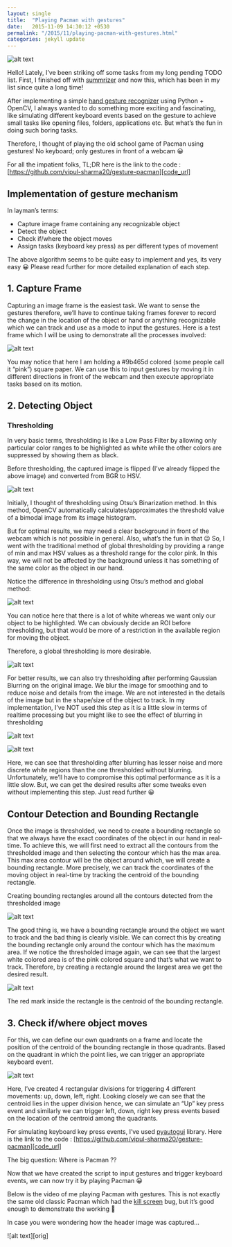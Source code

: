 ```yaml
---
layout: single
title:  "Playing Pacman with gestures"
date:   2015-11-09 14:30:12 +0530
permalink: "/2015/11/playing-pacman-with-gestures.html"
categories: jekyll update
---
```


![alt text][hi]

Hello! Lately, I’ve been striking off some tasks from my long pending TODO list. First, I finished off with [summrizer][summrizer] and now this, which has been in my list since quite a long time!

After implementing a simple [hand gesture recognizer][hand_gesture] using Python + OpenCV, I always wanted to do something more exciting and fascinating, like simulating different keyboard events based on the gesture to achieve small tasks like opening files, folders, applications etc. But what’s the fun in doing such boring tasks.

Therefore, I thought of playing the old school game of Pacman using gestures! No keyboard; only gestures in front of a webcam 😀


For all the impatient folks, TL;DR here is the link to the code : [https://github.com/vipul-sharma20/gesture-pacman][code_url]

## Implementation of gesture mechanism
In layman’s terms:
* Capture image frame containing any recognizable object
* Detect the object
* Check if/where the object moves
* Assign tasks (keyboard key press) as per different types of movement

The above algorithm seems to be quite easy to implement and yes, its very easy 😀 Please read further for more detailed explanation of each step.

## 1. Capture Frame

Capturing an image frame is the easiest task. We want to sense the gestures therefore, we’ll have to continue taking frames forever to record the change in the location of the object or hand or anything recognizable which we can track and use as a mode to input the gestures.
Here is a test frame which I will be using to demonstrate all the processes involved:

![alt text][orig1]

You may notice that here I am holding a #9b465d colored (some people call it “pink”) square paper. We can use this to input gestures by moving it in different directions in front of the webcam and then execute appropriate tasks based on its motion.

## 2. Detecting Object

### Thresholding

In very basic terms, thresholding is like a Low Pass Filter by allowing only particular color ranges to be highlighted as white while the other colors are suppressed by showing them as black.

Before thresholding, the captured image is flipped (I’ve already flipped the above image) and converted from BGR to HSV.

![alt text][hsv]

Initially, I thought of thresholding using Otsu’s Binarization method. In this method, OpenCV automatically calculates/approximates the threshold value of a bimodal image from its image histogram.

But for optimal results, we may need a clear background in front of the webcam which is not possible in general. Also, what’s the fun in that 😉 So, I went with the traditional method of global thresholding by providing a range of min and max HSV values as a threshold range for the color pink. In this way, we will not be affected by the background unless it has something of the same color as the object in our hand.

Notice the difference in thresholding using Otsu’s method and global method:

![alt text][otsu]

You can notice here that there is a lot of white whereas we want only our object to be highlighted. We can obviously decide an ROI before thresholding, but that would be more of a restriction in the available region for moving the object.

Therefore, a global thresholding is more desirable.

![alt text][threshed1]

For better results, we can also try thresholding after performing Gaussian Blurring on the original image. We blur the image for smoothing and to reduce noise and details from the image. We are not interested in the details of the image but in the shape/size of the object to track. In my implementation, I’ve NOT used this step as it is a little slow in terms of realtime processing but you might like to see the effect of blurring in thresholding

![alt text][gauss_blur]

![alt text][gauss_thresh]

Here, we can see that thresholding after blurring has lesser noise and more discrete white regions than the one thresholded without blurring. Unfortunately, we’ll have to compromise this optimal performance as it is a little slow. But, we can get the desired results after some tweaks even without implementing this step. Just read further 😀

## Contour Detection and Bounding Rectangle

Once the image is thresholded, we need to create a bounding rectangle so that we always have the exact coordinates of the object in our hand in real-time. To achieve this, we will first need to extract all the contours from the thresholded image and then selecting the contour which has the max area. This max area contour will be the object around which, we will create a bounding rectangle. More precisely, we can track the coordinates of the moving object in real-time by tracking the centroid of the bounding rectangle.

Creating bounding rectangles around all the contours detected from the thresholded image

![alt text][rect_all]

The good thing is, we have a bounding rectangle around the object we want to track and the bad thing is clearly visible. We can correct this by creating the bounding rectangle only around the contour which has the maximum area. If we notice the thresholded image again, we can see that the largest white colored area is of the pink colored square and that’s what we want to track. Therefore, by creating a rectangle around the largest area we get the desired result.

![alt text][rect]

The red mark inside the rectangle is the centroid of the bounding rectangle.

## 3. Check if/where object moves

For this, we can define our own quadrants on a frame and locate the position of the centroid of the bounding rectangle in those quadrants. Based on the quadrant in which the point lies, we can trigger an appropriate keyboard event.

![alt text][guides]

Here, I’ve created 4 rectangular divisions for triggering 4 different movements: up, down, left, right. Looking closely we can see that the centroid lies in the upper division hence, we can simulate an “Up” key press event and similarly we can trigger left, down, right key press events based on the location of the centroid among the quadrants.

For simulating keyboard key press events, I’ve used [pyautogui][pyautogui] library.
Here is the link to the code : [https://github.com/vipul-sharma20/gesture-pacman][code_url]

The big question: Where is Pacman ??

Now that we have created the script to input gestures and trigger keyboard events, we can now try it by playing Pacman 😀

Below is the video of me playing Pacman with gestures. This is not exactly the same old classic Pacman which had the [kill screen][kill_screen] bug, but it’s good enough to demonstrate the working 🙂

In case you were wondering how the header image was captured…

![alt text][orig]

[summrizer]: https://github.com/vipul-sharma20/summrizer
[hand_gesture]: http://github.com/vipul-sharma20/gesture-opencv
[code_url]: https://github.com/vipul-sharma20/gesture-pacman
[kill_screen]: https://en.wikipedia.org/wiki/Pac-Man#Split-screen
[pyautogui]: https://github.com/asweigart/pyautogui
[orig1]: /assets/images/orig1.jpg "No Image"
[hsv]: /assets/images/hsv.jpg "No Image"
[otsu]: /assets/images/otsu.jpg "No Image"
[threshed1]: /assets/images/threshed1.jpg "No Image"
[gauss_blur]: /assets/images/gauss_blur.jpg "No Image"
[gauss_thresh]: /assets/images/gauss_thresh.jpg "No Image"
[rect_all]: /assets/images/rect_all.jpg "No Image"
[rect]: /assets/images/rect.jpg "No Image"
[guides]: /assets/images/guides.jpg "No Image"
[hi]: /assets/images/hi.jpg "No Image"


